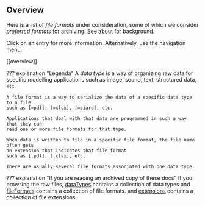 ## Overview

Here is a list of *file formats* under consideration, some of which
we consider *preferred formats* for archiving.
See [about](about.md) for background.

Click on an entry for more information.
Alternatively, use the navigation menu.

[[overview]]

??? explanation "Legenda"
    A *data type* is a way of organizing raw data for specific modelling applications
    such as image, sound, text, structured data, etc. 

    A file format is a way to serialize the data of a specific data type to a file
    such as [=pdf], [=xlsx], [=siard], etc.

    Applications that deal with that data are programmed in such a way that they can
    read one or more file formats for that type.

    When data is written to file in a specific file format, the file name often gets
    an extension that indicates that file format
    such as [.pdf], [.xlsx], etc.

    There are usually several file formats associated with one data type.

??? explanation "If you are reading an archived copy of these docs"
    If you browsing the raw files,
    [dataTypes]({{formats}}/tree/master/docs/dataTypes/)
    contains a collection of data types
    and
    [fileFormats]({{formats}}/tree/master/docs/fileFormats/)
    contains a collection of file formats.
    and
    [extensions]({{formats}}/tree/master/docs/extensions/)
    contains a collection of file extensions.


